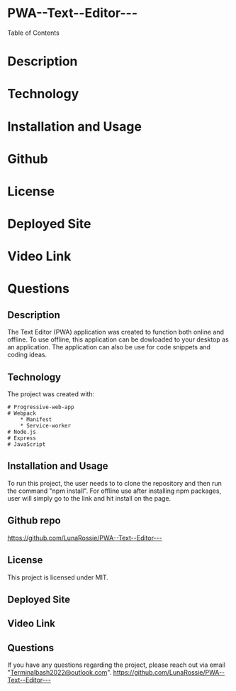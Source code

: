 # PWA--Text--Editor---

Table of Contents
# Description
# Technology
# Installation and Usage
# Github 
# License
# Deployed Site
# Video Link
# Questions


## Description

The Text Editor (PWA) application was created to function both online and offline. To use offline, this application can be dowloaded to your desktop as an application. The application can also be use for code snippets and coding ideas.


## Technology

The project was created with:

    # Progressive-web-app
    # Webpack 
        * Manifest
        * Service-worker
    # Node.js
    # Express
    # JavaScript


## Installation and Usage

To run this project, the user needs to to clone the repository and then run the command "npm install". For offline use after installing npm packages, user will simply go to the link and hit install on the page.


## Github repo

https://github.com/LunaRossie/PWA--Text--Editor---


## License

This project is licensed under MIT.


## Deployed Site



## Video Link


## Questions

If you have any questions regarding the project, please reach out via email "Terminalbash2022@outlook.com". https://github.com/LunaRossie/PWA--Text--Editor---